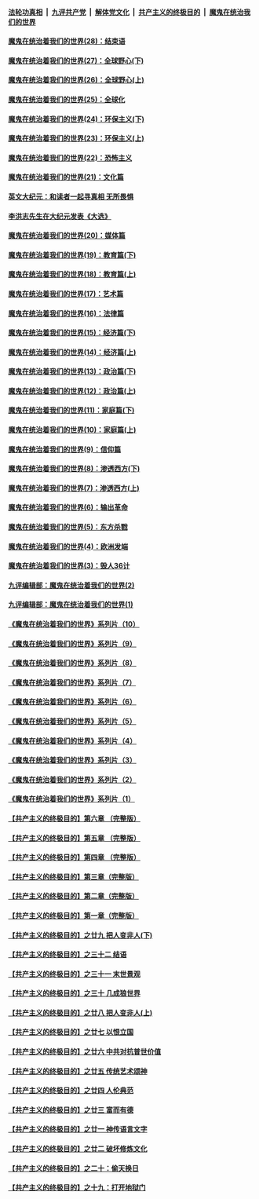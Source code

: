 ####  [法轮功真相](../../../../basic/blob/master/README.md?t=04141131) &nbsp;|&nbsp; [九评共产党](../../../../9ping.md/blob/master/README.md?t=04141131) &nbsp;|&nbsp; [解体党文化](../../../../jtdwh.md/blob/master/README.md?t=04141131)  &nbsp;|&nbsp; [共产主义的终极目的](../../../../gczydzjmd.md/blob/master/README.md?t=04141131) &nbsp;|&nbsp; [魔鬼在统治我们的世界](../../../../mgztzwmdsj.md/blob/master/README.md?t=04141131) 

#### [魔鬼在统治着我们的世界(28)：结束语](../pages/nsc422/n10936246.md?t=04141131) 

#### [魔鬼在统治着我们的世界(27)：全球野心(下)](../pages/nsc422/n10928319.md?t=04141131) 

#### [魔鬼在统治着我们的世界(26)：全球野心(上)](../pages/nsc422/n10900318.md?t=04141131) 

#### [魔鬼在统治着我们的世界(25)：全球化](../pages/nsc422/n10788205.md?t=04141131) 

#### [魔鬼在统治着我们的世界(24)：环保主义(下)](../pages/nsc422/n10695307.md?t=04141131) 

#### [魔鬼在统治着我们的世界(23)：环保主义(上)](../pages/nsc422/n10688613.md?t=04141131) 

#### [魔鬼在统治着我们的世界(22)：恐怖主义](../pages/nsc422/n10614727.md?t=04141131) 

#### [魔鬼在统治着我们的世界(21)：文化篇](../pages/nsc422/n10597706.md?t=04141131) 

#### [英文大纪元：和读者一起寻真相 无所畏惧](../pages/nsc422/n12542027.md?t=04141131) 

#### [李洪志先生在大纪元发表《大选》](../pages/nsc422/n12534746.md?t=04141131) 

#### [魔鬼在统治着我们的世界(20)：媒体篇](../pages/nsc422/n10586579.md?t=04141131) 

#### [魔鬼在统治着我们的世界(19)：教育篇(下)](../pages/nsc422/n10564808.md?t=04141131) 

#### [魔鬼在统治着我们的世界(18)：教育篇(上)](../pages/nsc422/n10526970.md?t=04141131) 

#### [魔鬼在统治着我们的世界(17)：艺术篇](../pages/nsc422/n10499093.md?t=04141131) 

#### [魔鬼在统治着我们的世界(16)：法律篇](../pages/nsc422/n10485969.md?t=04141131) 

#### [魔鬼在统治着我们的世界(15)：经济篇(下)](../pages/nsc422/n10469975.md?t=04141131) 

#### [魔鬼在统治着我们的世界(14)：经济篇(上)](../pages/nsc422/n10457370.md?t=04141131) 

#### [魔鬼在统治着我们的世界(13)：政治篇(下)](../pages/nsc422/n10448270.md?t=04141131) 

#### [魔鬼在统治着我们的世界(12)：政治篇(上)](../pages/nsc422/n10444576.md?t=04141131) 

#### [魔鬼在统治着我们的世界(11)：家庭篇(下)](../pages/nsc422/n10440961.md?t=04141131) 

#### [魔鬼在统治着我们的世界(10)：家庭篇(上)](../pages/nsc422/n10435448.md?t=04141131) 

#### [魔鬼在统治着我们的世界(9)：信仰篇](../pages/nsc422/n10432159.md?t=04141131) 

#### [魔鬼在统治着我们的世界(8)：渗透西方(下)](../pages/nsc422/n10429603.md?t=04141131) 

#### [魔鬼在统治着我们的世界(7)：渗透西方(上)](../pages/nsc422/n10426013.md?t=04141131) 

#### [魔鬼在统治着我们的世界(6)：输出革命](../pages/nsc422/n10421536.md?t=04141131) 

#### [魔鬼在统治着我们的世界(5)：东方杀戮](../pages/nsc422/n10417707.md?t=04141131) 

#### [魔鬼在统治着我们的世界(4)：欧洲发端](../pages/nsc422/n10414890.md?t=04141131) 

#### [魔鬼在统治着我们的世界(3)：毁人36计](../pages/nsc422/n10411583.md?t=04141131) 

#### [九评编辑部：魔鬼在统治着我们的世界(2)](../pages/nsc422/n10410036.md?t=04141131) 

#### [九评编辑部：魔鬼在统治着我们的世界(1)](../pages/nsc422/n10406825.md?t=04141131) 

#### [《魔鬼在统治着我们的世界》系列片（10）](../pages/nsc422/n12292670.md?t=04141131) 

#### [《魔鬼在统治着我们的世界》系列片（9）](../pages/nsc422/n12290859.md?t=04141131) 

#### [《魔鬼在统治着我们的世界》系列片（8）](../pages/nsc422/n12287445.md?t=04141131) 

#### [《魔鬼在统治着我们的世界》系列片（7）](../pages/nsc422/n12283425.md?t=04141131) 

#### [《魔鬼在统治着我们的世界》系列片（6）](../pages/nsc422/n12282314.md?t=04141131) 

#### [《魔鬼在统治着我们的世界》系列片（5）](../pages/nsc422/n12281419.md?t=04141131) 

#### [《魔鬼在统治着我们的世界》系列片（4）](../pages/nsc422/n12274024.md?t=04141131) 

#### [《魔鬼在统治着我们的世界》系列片（3）](../pages/nsc422/n12271322.md?t=04141131) 

#### [《魔鬼在统治着我们的世界》系列片（2）](../pages/nsc422/n12269049.md?t=04141131) 

#### [《魔鬼在统治着我们的世界》系列片（1）](../pages/nsc422/n12267575.md?t=04141131) 

#### [【共产主义的终极目的】第六章 （完整版）](../pages/nsc422/n11428913.md?t=04141131) 

#### [【共产主义的终极目的】第五章 （完整版）](../pages/nsc422/n11428912.md?t=04141131) 

#### [【共产主义的终极目的】第四章 （完整版）](../pages/nsc422/n11428907.md?t=04141131) 

#### [【共产主义的终极目的】第三章（完整版）](../pages/nsc422/n11428848.md?t=04141131) 

#### [【共产主义的终极目的】第二章（完整版）](../pages/nsc422/n11428831.md?t=04141131) 

#### [【共产主义的终极目的】第一章（完整版）](../pages/nsc422/n11417651.md?t=04141131) 

#### [【共产主义的终极目的】之廿九 把人变非人(下)](../pages/nsc422/n11344140.md?t=04141131) 

#### [【共产主义的终极目的】之三十二 结语](../pages/nsc422/n11360535.md?t=04141131) 

#### [【共产主义的终极目的】之三十一 末世景观](../pages/nsc422/n11351129.md?t=04141131) 

#### [【共产主义的终极目的】之三十 几成狼世界](../pages/nsc422/n11348280.md?t=04141131) 

#### [【共产主义的终极目的】之廿八 把人变非人(上)](../pages/nsc422/n11340492.md?t=04141131) 

#### [【共产主义的终极目的】之廿七 以恨立国](../pages/nsc422/n11336944.md?t=04141131) 

#### [【共产主义的终极目的】之廿六 中共对抗普世价值](../pages/nsc422/n11324785.md?t=04141131) 

#### [【共产主义的终极目的】之廿五 传统艺术颂神](../pages/nsc422/n11296396.md?t=04141131) 

#### [【共产主义的终极目的】之廿四 人伦典范](../pages/nsc422/n11296397.md?t=04141131) 

#### [【共产主义的终极目的】之廿三 富而有德](../pages/nsc422/n11283598.md?t=04141131) 

#### [【共产主义的终极目的】之廿一 神传语言文字](../pages/nsc422/n11263265.md?t=04141131) 

#### [【共产主义的终极目的】之廿二 破坏修炼文化](../pages/nsc422/n11245728.md?t=04141131) 

#### [【共产主义的终极目的】之二十：偷天换日](../pages/nsc422/n11238846.md?t=04141131) 

#### [【共产主义的终极目的】之十九：打开地狱门](../pages/nsc422/n11206376.md?t=04141131) 

